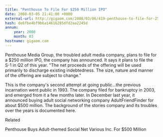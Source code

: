 ```yaml
---
title: "Penthouse To File For $250 Million IPO"
date: 2008-03-05 21:41:00 +0000
external-url: http://gigaom.com/2008/03/06/419-penthouse-to-file-for-250-million-ipo/
hash: de6fbe4bf9b6a14616285dfd2aa2245d
annum:
    year: 2008
    month: 03
hostname: gigaom.com
---
```


Penthouse Media Group, the troubled adult media company, plans to file for a $250 million IPO, the company has announced. It says it plans to file the S-1 in Q2 of this year. "The net proceeds of the offering will be used primarily to discharge existing indebtedness. The size, nature and manner of the offering are subject to change."



This is the company's second attempt at going public...the previous incarnation went public in 1993. The company filed for bankruptcy in 2003, and emerged from it a few months later. In December last year, it announced buying adult social networking company AdultFriendFinder for about $500 million. The background of the stories company and its troubles over the years is documented here.


Related


Penthouse Buys Adult-themed Social Net Various Inc. For $500 Million
